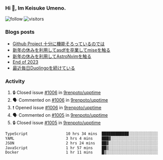 ### Hi 👋, Im Keisuke Umeno.

<!--
**9renpoto/9renpoto** is a ✨ _special_ ✨ repository because its `README.md` (this file) appears on your GitHub profile.

Here are some ideas to get you started:

- 🔭 I’m currently working on ...
- 🌱 I’m currently learning ...
- 👯 I’m looking to collaborate on ...
- 🤔 I’m looking for help with ...
- 💬 Ask me about ...
- 📫 How to reach me: ...
- 😄 Pronouns: ...
- ⚡ Fun fact: ...
-->

![follow](https://img.shields.io/github/followers/9renpoto?label=Follow&style=social)
![visitors](https://komarev.com/ghpvc/?username=9renpoto&label=Profile%20views&color=0e75b6&style=flat)

### Blogs posts

<!-- BLOG-POST-LIST:START -->
- [Github Project 十分に機能そろっているのでは](https://9renpoto.win/entry/2024/01/14/gh-projects)
- [新年の休みを利用してasdfを卒業してmiseを触る](https://9renpoto.win/entry/2024/01/07/mise)
- [新年の休みを利用してAstroNvimを触る](https://9renpoto.win/entry/2024/01/03/new-year-holidays)
- [End of 2023](https://9renpoto.win/entry/2023/12/31/end)
- [最近毎日Duolingoを続けている](https://9renpoto.win/entry/2023/12/05/duolingo)
<!-- BLOG-POST-LIST:END -->

### Activity

<!--START_SECTION:activity-->
1. 🔒 Closed issue [#1006](https://github.com/9renpoto/upptime/issues/1006) in [9renpoto/upptime](https://github.com/9renpoto/upptime)
2. 🗣 Commented on [#1006](https://github.com/9renpoto/upptime/issues/1006#issuecomment-1891966367) in [9renpoto/upptime](https://github.com/9renpoto/upptime)
3. ❗ Opened issue [#1006](https://github.com/9renpoto/upptime/issues/1006) in [9renpoto/upptime](https://github.com/9renpoto/upptime)
4. 🗣 Commented on [#1005](https://github.com/9renpoto/upptime/issues/1005#issuecomment-1891341510) in [9renpoto/upptime](https://github.com/9renpoto/upptime)
5. 🔒 Closed issue [#1005](https://github.com/9renpoto/upptime/issues/1005) in [9renpoto/upptime](https://github.com/9renpoto/upptime)
<!--END_SECTION:activity-->

<!--START_SECTION:waka-->

```txt
TypeScript                 10 hrs 34 mins  ████████████░░░░░░░░░░░░░   48.62 %
YAML                       3 hrs 4 mins    ███▓░░░░░░░░░░░░░░░░░░░░░   14.15 %
JSON                       2 hrs 24 mins   ██▓░░░░░░░░░░░░░░░░░░░░░░   11.11 %
JavaScript                 1 hr 57 mins    ██▒░░░░░░░░░░░░░░░░░░░░░░   09.04 %
Docker                     1 hr 11 mins    █▒░░░░░░░░░░░░░░░░░░░░░░░   05.49 %
```

<!--END_SECTION:waka-->
